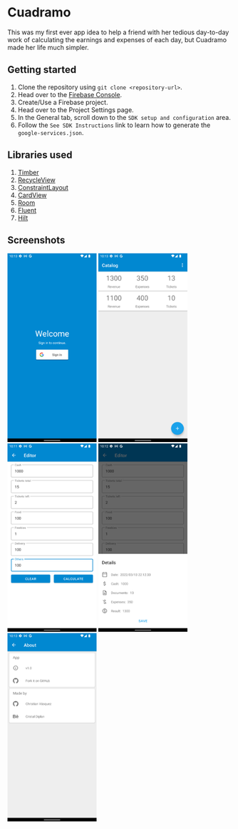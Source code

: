 # Cuadramo

This was my first ever app idea to help a friend with her tedious day-to-day work of calculating 
the earnings and expenses of each day, but Cuadramo made her life much simpler.

## Getting started

1. Clone the repository using `git clone <repository-url>`.
2. Head over to the [Firebase Console](https://console.firebase.google.com/).
3. Create/Use a Firebase project.
4. Head over to the Project Settings page.
5. In the General tab, scroll down to the `SDK setup and configuration` area.
6. Follow the `See SDK Instructions` link to learn how to generate the `google-services.json`.

## Libraries used

1. [Timber](https://github.com/JakeWharton/timber)
2. [RecycleView](https://developer.android.com/guide/topics/ui/layout/recyclerview?gclsrc=aw.ds&gclid=Cj0KCQiAybaRBhDtARIsAIEG3knprRpYtPGxKy_d3HG6Eq2t8DdMmpwh3ERxRnDKyhcjpiIS-Wu2kcAaAg4lEALw_wcB)
3. [ConstraintLayout](https://developer.android.com/training/constraint-layout)
4. [CardView](https://developer.android.com/guide/topics/ui/layout/cardview)
5. [Room](https://developer.android.com/training/data-storage/room)
6. [Fluent](https://truth.dev/)
7. [Hilt](https://developer.android.com/training/dependency-injection/hilt-android)

## Screenshots

<img src="/screenshots/1.png" width="200"/> <img src="/screenshots/2.png" width="200"/> 
<img src="/screenshots/3.png" width="200"/> <img src="/screenshots/4.png" width="200"/> 
<img src="/screenshots/5.png" width="200" />